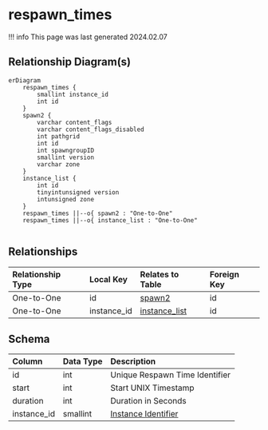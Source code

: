 # respawn_times

!!! info
	This page was last generated 2024.02.07

## Relationship Diagram(s)

```mermaid
erDiagram
    respawn_times {
        smallint instance_id
        int id
    }
    spawn2 {
        varchar content_flags
        varchar content_flags_disabled
        int pathgrid
        int id
        int spawngroupID
        smallint version
        varchar zone
    }
    instance_list {
        int id
        tinyintunsigned version
        intunsigned zone
    }
    respawn_times ||--o{ spawn2 : "One-to-One"
    respawn_times ||--o{ instance_list : "One-to-One"


```


## Relationships

| Relationship Type | Local Key | Relates to Table | Foreign Key |
| :--- | :--- | :--- | :--- |
| One-to-One | id | [spawn2](../../schema/spawns/spawn2.md) | id |
| One-to-One | instance_id | [instance_list](../../schema/instances/instance_list.md) | id |


## Schema

| Column | Data Type | Description |
| :--- | :--- | :--- |
| id | int | Unique Respawn Time Identifier |
| start | int | Start UNIX Timestamp |
| duration | int | Duration in Seconds |
| instance_id | smallint | [Instance Identifier](../../schema/instances/instance_list.md) |

